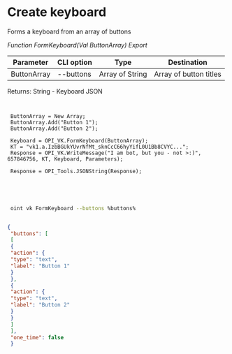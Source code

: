 ﻿---
sidebar_position: 1
---

# Create keyboard
 Forms a keyboard from an array of buttons


*Function FormKeyboard(Val ButtonArray) Export*

 | Parameter | CLI option | Type | Destination |
 |-|-|-|-|
 | ButtonArray | --buttons | Array of String | Array of button titles |

 
 Returns: String - Keyboard JSON

```bsl title="Code example"
	
 
 ButtonArray = New Array;
 ButtonArray.Add("Button 1");
 ButtonArray.Add("Button 2");
 
 Keyboard = OPI_VK.FormKeyboard(ButtonArray);
 KТ = "vk1.a.IzbBGUkYUvrNfMt_sknCcC66hyYifL0U1Bb8CVYC...";
 Response = OPI_VK.WriteMessage("I am bot, but you - not >:)", 657846756, KТ, Keyboard, Parameters);
 
 Response = OPI_Tools.JSONString(Response);
 

	
```

```sh title="CLI command example"
 
 oint vk FormKeyboard --buttons %buttons%


```


```json title="Result"

{
 "buttons": [
 [
 {
 "action": {
 "type": "text",
 "label": "Button 1"
 }
 },
 {
 "action": {
 "type": "text",
 "label": "Button 2"
 }
 }
 ]
 ],
 "one_time": false
 }

```
